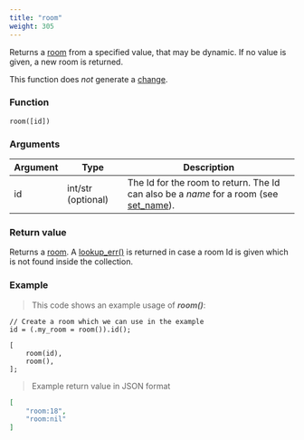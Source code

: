 ```yaml
---
title: "room"
weight: 305
---
```


Returns a [room](../../data-types/room) from a specified value, that may be dynamic. If no value is given, a new room is returned.

This function does *not* generate a [change](../../overview/changes).

### Function

`room([id])`

### Arguments

Argument | Type | Description
-------- | ---- | -----------
id | int/str (optional) | The Id for the room to return. The Id can also be a _name_ for a room (see [set_name](../../data-types/room/set_name)).

### Return value

Returns a [room](../../data-types/room).
A [lookup_err()](../../errors/lookup_err) is returned in case a room Id is given which is not found inside the collection.

### Example

> This code shows an example usage of ***room()***:

```thingsdb,should_pass
// Create a room which we can use in the example
id = (.my_room = room()).id();

[
    room(id),
    room(),
];
```

> Example return value in JSON format

```json
[
    "room:18",
    "room:nil"
]
```
